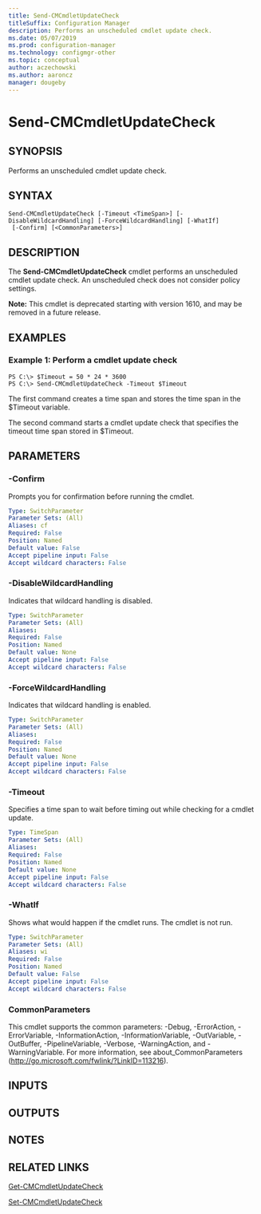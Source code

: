 ```yaml
---
title: Send-CMCmdletUpdateCheck
titleSuffix: Configuration Manager
description: Performs an unscheduled cmdlet update check.
ms.date: 05/07/2019
ms.prod: configuration-manager
ms.technology: configmgr-other
ms.topic: conceptual
author: aczechowski
ms.author: aaroncz
manager: dougeby
---
```


# Send-CMCmdletUpdateCheck

## SYNOPSIS
Performs an unscheduled cmdlet update check.

## SYNTAX

```
Send-CMCmdletUpdateCheck [-Timeout <TimeSpan>] [-DisableWildcardHandling] [-ForceWildcardHandling] [-WhatIf]
 [-Confirm] [<CommonParameters>]
```

## DESCRIPTION
The **Send-CMCmdletUpdateCheck** cmdlet performs an unscheduled cmdlet update check.
An unscheduled check does not consider policy settings.

**Note:** This cmdlet is deprecated starting with version 1610, and may be removed in a future release.

## EXAMPLES

### Example 1: Perform a cmdlet update check
```
PS C:\> $Timeout = 50 * 24 * 3600
PS C:\> Send-CMCmdletUpdateCheck -Timeout $Timeout
```

The first command creates a time span and stores the time span in the $Timeout variable.

The second command starts a cmdlet update check that specifies the timeout time span stored in $Timeout.

## PARAMETERS

### -Confirm
Prompts you for confirmation before running the cmdlet.

```yaml
Type: SwitchParameter
Parameter Sets: (All)
Aliases: cf
Required: False
Position: Named
Default value: False
Accept pipeline input: False
Accept wildcard characters: False
```

### -DisableWildcardHandling
Indicates that wildcard handling is disabled.

```yaml
Type: SwitchParameter
Parameter Sets: (All)
Aliases:
Required: False
Position: Named
Default value: None
Accept pipeline input: False
Accept wildcard characters: False
```

### -ForceWildcardHandling
Indicates that wildcard handling is enabled.

```yaml
Type: SwitchParameter
Parameter Sets: (All)
Aliases:
Required: False
Position: Named
Default value: None
Accept pipeline input: False
Accept wildcard characters: False
```

### -Timeout
Specifies a time span to wait before timing out while checking for a cmdlet update.

```yaml
Type: TimeSpan
Parameter Sets: (All)
Aliases:
Required: False
Position: Named
Default value: None
Accept pipeline input: False
Accept wildcard characters: False
```

### -WhatIf
Shows what would happen if the cmdlet runs.
The cmdlet is not run.

```yaml
Type: SwitchParameter
Parameter Sets: (All)
Aliases: wi
Required: False
Position: Named
Default value: False
Accept pipeline input: False
Accept wildcard characters: False
```

### CommonParameters
This cmdlet supports the common parameters: -Debug, -ErrorAction, -ErrorVariable, -InformationAction, -InformationVariable, -OutVariable, -OutBuffer, -PipelineVariable, -Verbose, -WarningAction, and -WarningVariable. For more information, see about_CommonParameters (http://go.microsoft.com/fwlink/?LinkID=113216).

## INPUTS

## OUTPUTS

## NOTES

## RELATED LINKS

[Get-CMCmdletUpdateCheck](Get-CMCmdletUpdateCheck.md)

[Set-CMCmdletUpdateCheck](Set-CMCmdletUpdateCheck.md)

